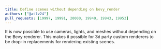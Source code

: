 ```yaml
---
title: Define scenes without depending on bevy_render
authors: ["@atlv24"]
pull_requests: [19997, 19991, 20000, 19949, 19943, 19953]
---
```


It is now possible to use cameras, lights, and meshes without depending on the Bevy renderer. This makes it possible for 3d party custom renderers to be drop-in replacements for rendering existing scenes.
